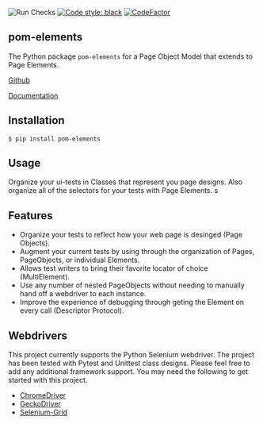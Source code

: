 ![Run Checks](https://github.com/nickbeaird/pom-elements/workflows/Run%20Checks/badge.svg?branch=master)
[![Code style: black](https://img.shields.io/badge/code%20style-black-000000.svg)](https://github.com/psf/black)
[![CodeFactor](https://www.codefactor.io/repository/github/nickbeaird/pom-elements/badge?s=32178acb85e5cbeb67ab7378f6796de066ec16dd)](https://www.codefactor.io/repository/github/nickbeaird/pom-elements)

## pom-elements

The Python package `pom-elements` for a Page Object Model that extends to Page Elements.

[Github](https://github.com/nickbeaird/pom-elements/)

[Documentation](https://nickbeaird.github.io/pom-elements/)

## Installation

    $ pip install pom-elements

## Usage

Organize your ui-tests in Classes that represent you page designs. Also organize all of the selectors for your tests with Page Elements. s

## Features

- Organize your tests to reflect how your web page is desinged (Page Objects).
- Augment your current tests by using through the organization of Pages, PageObjects, or individual Elements.
- Allows test writers to bring their favorite locator of choice (MultiElement).
- Use any number of nested PageObjects without needing to manually hand off a webdriver to each instance.
- Improve the experience of debugging through geting the Element on every call (Descriptor Protocol).

## Webdrivers

This project currently supports the Python Selenium webdriver. The project has been tested with Pytest and Unittest class designs. Please feel free to add any additional framework support. You may need the following to get started with this project.

- [ChromeDriver](https://chromedriver.chromium.org/)
- [GeckoDriver](https://github.com/mozilla/geckodriver/releases)
- [Selenium-Grid](https://www.selenium.dev/documentation/en/grid/)
